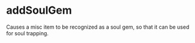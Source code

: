 # addSoulGem

Causes a misc item to be recognized as a soul gem, so that it can be used for soul trapping.
